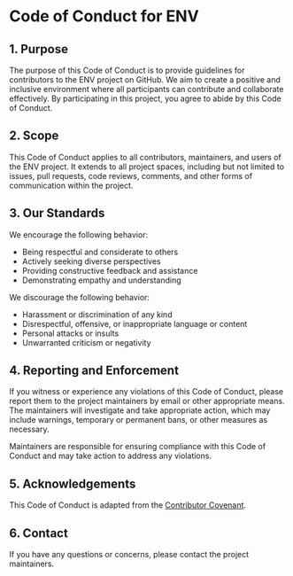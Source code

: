 # Code of Conduct for ENV

## 1. Purpose

The purpose of this Code of Conduct is to provide guidelines for contributors to the ENV project on GitHub. We aim to create a positive and inclusive environment where all participants can contribute and collaborate effectively. By participating in this project, you agree to abide by this Code of Conduct.

## 2. Scope

This Code of Conduct applies to all contributors, maintainers, and users of the ENV project. It extends to all project spaces, including but not limited to issues, pull requests, code reviews, comments, and other forms of communication within the project.

## 3. Our Standards

We encourage the following behavior:

* Being respectful and considerate to others
* Actively seeking diverse perspectives
* Providing constructive feedback and assistance
* Demonstrating empathy and understanding

We discourage the following behavior:

* Harassment or discrimination of any kind
* Disrespectful, offensive, or inappropriate language or content
* Personal attacks or insults
* Unwarranted criticism or negativity

## 4. Reporting and Enforcement

If you witness or experience any violations of this Code of Conduct, please report them to the project maintainers by email or other appropriate means. The maintainers will investigate and take appropriate action, which may include warnings, temporary or permanent bans, or other measures as necessary.

Maintainers are responsible for ensuring compliance with this Code of Conduct and may take action to address any violations.

## 5. Acknowledgements

This Code of Conduct is adapted from the [Contributor Covenant](https://www.contributor-covenant.org/version/2/0/code_of_conduct.html).

## 6. Contact

If you have any questions or concerns, please contact the project maintainers.
